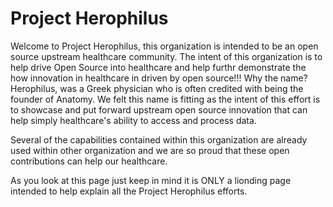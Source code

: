 # Project Herophilus

Welcome to Project Herophilus, this organization is intended to be an open source upstream healthcare community. The intent of this organization is to help drive Open Source into healthcare and help furthr demonstrate the how innovation in healthcare in driven by open source!!! Why the name? Herophilus, was a Greek physician who is often credited with being the founder of Anatomy. We felt this name is fitting as the intent of this effort is to showcase and put forward upstream open source innovation that can help simply healthcare's ability to access and process data.

Several of the capabilities contained within this organization are already used within other organization and we are so proud that these open contributions can help our healthcare.

As you look at this page just keep in mind it is ONLY a lionding page intended to help explain all the Project Herophilus efforts.


